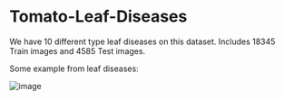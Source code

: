# Tomato-Leaf-Diseases
We have 10 different type leaf diseases on this dataset. Includes 18345 Train images and 4585 Test images.

Some example from leaf diseases: 

![image](https://user-images.githubusercontent.com/111190076/230915484-e349995d-599b-46e9-92ed-f9c8b3b41c6c.png)

